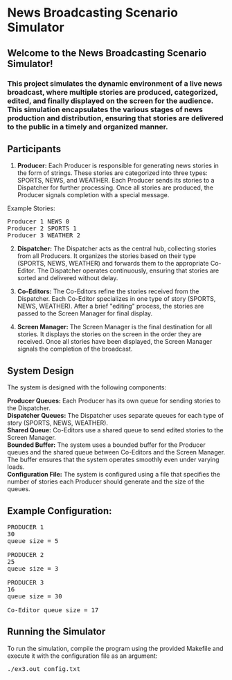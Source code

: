 # News Broadcasting Scenario Simulator

## Welcome to the News Broadcasting Scenario Simulator! 
### This project simulates the dynamic environment of a live news broadcast, where multiple stories are produced, categorized, edited, and finally displayed on the screen for the audience. <br>This simulation encapsulates the various stages of news production and distribution, ensuring that stories are delivered to the public in a timely and organized manner.

## Participants
1. **Producer:**
   Each Producer is responsible for generating news stories in the form of strings. These stories are categorized into three types: SPORTS, NEWS, and WEATHER. Each Producer sends its stories to a Dispatcher for further processing. Once all stories are produced, the Producer signals completion with a special message.

Example Stories:
<pre>
Producer 1 NEWS 0
Producer 2 SPORTS 1
Producer 3 WEATHER 2
</pre>
2. **Dispatcher:**
   The Dispatcher acts as the central hub, collecting stories from all Producers. It organizes the stories based on their type (SPORTS, NEWS, WEATHER) and forwards them to the appropriate Co-Editor. The Dispatcher operates continuously, ensuring that stories are sorted and delivered without delay.

3. **Co-Editors:**
   The Co-Editors refine the stories received from the Dispatcher. Each Co-Editor specializes in one type of story (SPORTS, NEWS, WEATHER). After a brief "editing" process, the stories are passed to the Screen Manager for final display.

4. **Screen Manager:**
   The Screen Manager is the final destination for all stories. It displays the stories on the screen in the order they are received. Once all stories have been displayed, the Screen Manager signals the completion of the broadcast.

## System Design
The system is designed with the following components:

**Producer Queues:** Each Producer has its own queue for sending stories to the Dispatcher.<br>
**Dispatcher Queues:** The Dispatcher uses separate queues for each type of story (SPORTS, NEWS, WEATHER).<br>
**Shared Queue:** Co-Editors use a shared queue to send edited stories to the Screen Manager.<br>
**Bounded Buffer:**
The system uses a bounded buffer for the Producer queues and the shared queue between Co-Editors and the Screen Manager. The buffer ensures that the system operates smoothly even under varying loads.<br>
**Configuration File:**
The system is configured using a file that specifies the number of stories each Producer should generate and the size of the queues.

## Example Configuration:
<pre>
PRODUCER 1
30
queue size = 5

PRODUCER 2
25
queue size = 3

PRODUCER 3
16
queue size = 30

Co-Editor queue size = 17
</pre>

## Running the Simulator
To run the simulation, compile the program using the provided Makefile and execute it with the configuration file as an argument:

<pre>
./ex3.out config.txt
</pre>
